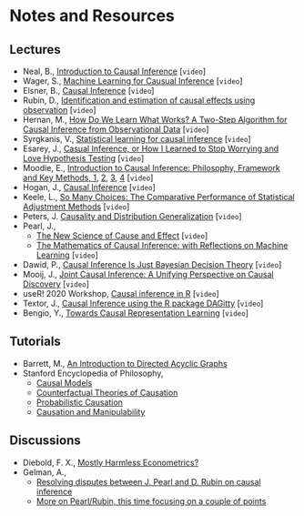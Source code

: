 # Notes and Resources

## Lectures

- Neal, B., [Introduction to Causal Inference](https://www.youtube.com/playlist?list=PLoazKTcS0Rzb6bb9L508cyJ1z-U9iWkA0) [`video`]
- Wager, S., [Machine Learning for Causual Inference](https://www.youtube.com/watch?v=gG6ablupTnQ) [`video`]
- Elsner, B., [Causal Inference](https://www.youtube.com/playlist?list=PLyvUJLHD8IsJCB7ALqwjRG1BjL5JxE__H) [`video`]
- Rubin, D., [Identification and estimation of causal effects using observation](https://www.youtube.com/watch?v=AH7lvy45k2U) [`video`]
- Hernan, M., [How Do We Learn What Works? A Two-Step Algorithm for Causal Inference from Observational Data](https://www.youtube.com/watch?v=bspMnt3ujYA) [`video`]
- Syrgkanis, V., [Statistical learning for causal inference](https://www.youtube.com/watch?v=QY72XpSPvfU) [`video`]
- Esarey, J., [Casual Inference, or How I Learned to Stop Worrying and Love Hypothesis Testing](https://www.youtube.com/watch?v=LWnTt4hGI4M) [`video`]
- Moodie, E., [Introduction to Causal Inference: Philosophy, Framework and Key Methods, 1](https://www.youtube.com/watch?v=BQkmzrn8pl4), [2](https://www.youtube.com/watch?v=A0vMD6IiQW4), [3](https://www.youtube.com/watch?v=tGXal3vmRRc), [4](https://www.youtube.com/watch?v=lF3ampZt9sQ) [`video`]
- Hogan, J., [Causal Inference](https://www.youtube.com/watch?v=NzBTnzWiQno) [`video`]
- Keele, L., [So Many Choices: The Comparative Performance of Statistical Adjustment Methods](https://www.youtube.com/watch?v=CjZnQ3ToJjg) [`video`]
- Peters, J. [Causality and Distribution Generalization](https://www.youtube.com/watch?v=pg51RFCIr48) [`video`]
- Pearl, J.,
    - [The New Science of Cause and Effect](https://www.youtube.com/watch?v=ZaPV1OSEpHw) [`video`]
    - [The Mathematics of Causal Inference: with Reflections on Machine Learning](https://www.youtube.com/watch?time_continue=206&v=bcRl7sXR1hE) [`video`]
- Dawid, P., [Causal Inference Is Just Bayesian Decision Theory](https://www.youtube.com/watch?v=F_nOhX-Vn1U) [`video`]
- Mooij, J., [Joint Causal Inference: A Unifying Perspective on Causal Discovery](https://www.youtube.com/watch?v=NgxQkFwve70) [`video`] 
- useR! 2020 Workshop, [Causal inference in R](https://www.youtube.com/watch?v=n8c-UK19hbA) [`video`]
- Textor, J., [Causal Inference using the R package DAGitty](https://www.youtube.com/watch?v=LCC4BkLZo-g) [`video`]
- Bengio, Y., [Towards Causal Representation Learning](https://www.youtube.com/watch?v=rKZJ0TJWvTk) [`video`]

## Tutorials

- Barrett, M., [An Introduction to Directed Acyclic Graphs](https://cran.r-project.org/web/packages/ggdag/vignettes/intro-to-dags.html)
- Stanford Encyclopedia of Philosophy,
    - [Causal Models](https://plato.stanford.edu/entries/causal-models/)
    - [Counterfactual Theories of Causation](https://plato.stanford.edu/entries/causation-counterfactual/)
    - [Probabilistic Causation](https://plato.stanford.edu/entries/causation-probabilistic/#GrapCausMode)
    - [Causation and Manipulability](https://plato.stanford.edu/entries/causation-mani/)

## Discussions

- Diebold, F. X., [Mostly Harmless Econometrics?](https://fxdiebold.blogspot.com/2015/01/mostly-harmless-econometrics.html)
- Gelman, A.,
    - [Resolving disputes between J. Pearl and D. Rubin on causal inference](https://statmodeling.stat.columbia.edu/2009/07/05/disputes_about/)
    - [More on Pearl/Rubin, this time focusing on a couple of points](https://statmodeling.stat.columbia.edu/2009/07/09/more_on_pearlru/)